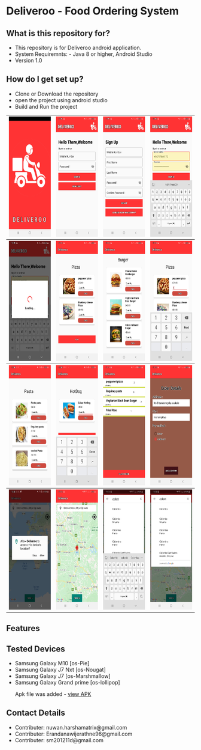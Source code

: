 <html>
<head>
    <h1>Deliveroo - Food Ordering System</h1>
</head>
<body>
<h2>What is this repository for?</h2>
<ul>
    <li>This repository is for Deliveroo android application.</li>
    <li>System Requiremnts: - Java 8 or higher, Android Studio</li>
    <li>Version 1.0</li>
</ul>
<h2>How do I get set up?</h2>
<ul>
    <li>Clone or Download the repository</li>
    <li>open the project using android studio</li>
    <li>Build and Run the project</li>
</ul>
<table style="width:100%">
    <tr>
        <th><img src="screenshots/Screenshot_1.jpg" alt="loading screenshot"  width="200" height="320"/></th>
        <th><img src="screenshots/Screenshot_2.jpg" alt="loading screenshot"  width="200" height="320"/></th>
        <th><img src="screenshots/Screenshot_3.jpg" alt="loading screenshot"  width="200" height="320"/></th>
        <th><img src="screenshots/Screenshot_4.jpg" alt="loading screenshot"  width="200" height="320"/></th>
    </tr>
    <tr>
        <th><img src="screenshots/Screenshot_5.jpg" alt="loading screenshot"  width="200" height="320"/></th>
        <th><img src="screenshots/Screenshot_6.jpg" alt="loading screenshot"  width="200" height="320"/></th>
        <th><img src="screenshots/Screenshot_7.jpg" alt="loading screenshot"  width="200" height="320"/></th>
        <th><img src="screenshots/Screenshot_8.jpg" alt="loading screenshot"  width="200" height="320"/></th>
    </tr>
    <tr>
        <th><img src="screenshots/Screenshot_9.jpg" alt="loading screenshot"  width="200" height="320"/></th>
        <th><img src="screenshots/Screenshot_10.jpg" alt="loading screenshot"  width="200" height="320"/></th>
        <th><img src="screenshots/Screenshot_11.jpg" alt="loading screenshot"  width="200" height="320"/></th>
        <th><img src="screenshots/Screenshot_12.jpg" alt="loading screenshot"  width="200" height="320"/></th>
    </tr>
    <tr>
        <th><img src="screenshots/Screenshot_13.jpg" alt="loading screenshot"  width="200" height="320"/></th>
        <th><img src="screenshots/Screenshot_14.jpg" alt="loading screenshot"  width="200" height="320"/></th>
        <th><img src="screenshots/Screenshot_15.jpg" alt="loading screenshot"  width="200" height="320"/></th>
        <th><img src="screenshots/Screenshot_16.jpg" alt="loading screenshot"  width="200" height="320"/></th>
    </tr>
    
</table>
<h2>Features</h2>

<h2>Tested Devices</h2>
<ul>
    <li>Samsung Galaxy M10 [os-Pie]</li>
    <li>Samsung Galaxy J7 Nxt [os-Nougat]</li>
    <li>Samsung Galaxy J7 [os-Marshmallow]</li>
    <li>Samsung Galaxy Grand prime [os-lollipop]</li>
    <p>Apk file was added - <a href="https://github.com/codezilla2018/NIROGYA/tree/master/apk">view APK</a> </p>
</ul>
<h2>Contact Details</h2>
<ul>
    <li>Contributer: nuwan.harshamatrix@gmail.com</li>
    <li>Contributer: Erandanawijerathne96@gmail.com</li>
    <li>Contributer: sm201211d@gmail.com</li>
</ul>

</body>
</html>
